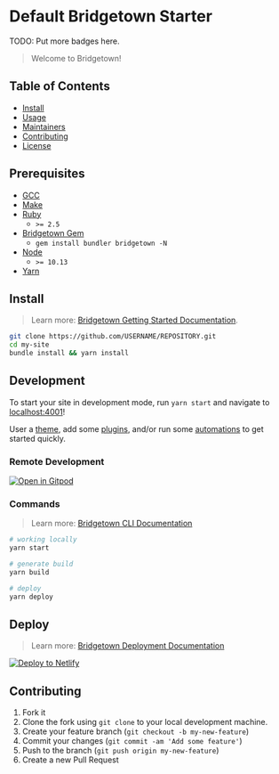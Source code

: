 # Default Bridgetown Starter

TODO: Put more badges here.

> Welcome to Bridgetown!

## Table of Contents

- [Install](#install)
- [Usage](#usage)
- [Maintainers](#maintainers)
- [Contributing](#contributing)
- [License](#license)

## Prerequisites

- [GCC](https://gcc.gnu.org/install/)
- [Make](https://www.gnu.org/software/make/)
- [Ruby](https://www.ruby-lang.org/en/downloads/)
  - `>= 2.5`
- [Bridgetown Gem](https://rubygems.org/gems/bridgetown)
  - `gem install bundler bridgetown -N`
- [Node](https://nodejs.org)
  - `>= 10.13`
- [Yarn](https://yarnpkg.com)

## Install

> Learn more: [Bridgetown Getting Started Documentation](https://www.bridgetownrb.com/docs/).

```sh
git clone https://github.com/USERNAME/REPOSITORY.git
cd my-site
bundle install && yarn install
```

## Development

To start your site in development mode, run `yarn start` and navigate to [localhost:4001](https://localhost:4001/)!

User a [theme](https://github.com/topics/bridgetown-theme), add some [plugins](https://www.bridgetownrb.com/plugins/), and/or run some [automations](https://github.com/topics/bridgetown-automation) to get started quickly.

### Remote Development

[![Open in Gitpod](https://gitpod.io/button/open-in-gitpod.svg)](https://gitpod.io/#https://github.com/andrewmcodes/bridgetown-gh-pages-starter)

### Commands

> Learn more: [Bridgetown CLI Documentation](https://www.bridgetownrb.com/docs/command-line-usage)

```sh
# working locally
yarn start

# generate build
yarn build

# deploy
yarn deploy
```

## Deploy

> Learn more: [Bridgetown Deployment Documentation](https://www.bridgetownrb.com/docs/deployment)

[![Deploy to Netlify](https://www.netlify.com/img/deploy/button.svg)](https://app.netlify.com/start/deploy?repository=https://github.com/netlify/netlify-statuskit)

## Contributing

1. Fork it
2. Clone the fork using `git clone` to your local development machine.
3. Create your feature branch (`git checkout -b my-new-feature`)
4. Commit your changes (`git commit -am 'Add some feature'`)
5. Push to the branch (`git push origin my-new-feature`)
6. Create a new Pull Request
